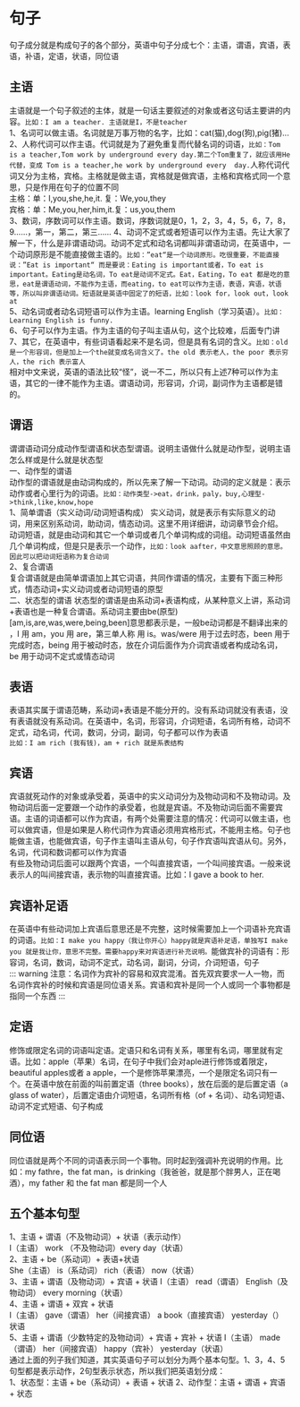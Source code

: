 # 句子
句子成分就是构成句子的各个部分，英语中句子分成七个：主语，谓语，宾语，表语，补语，定语，状语，同位语

## 主语
主语就是一个句子叙述的主体，就是一句话主要叙述的对象或者这句话主要讲的内容。`比如：I am a teacher. 主语就是I，不是teacher`  
1、名词可以做主语。名词就是万事万物的名字，比如：cat(猫),dog(狗),pig(猪)...  
2、人称代词可以作主语。代词就是为了避免重复而代替名词的词语，`比如：Tom is a teacher,Tom work by underground every day.第二个Tom重复了，就应该用He代替，变成 Tom is a teacher,he work by underground every  day.`人称代词代词又分为主格，宾格。主格就是做主语，宾格就是做宾语，主格和宾格式同一个意思，只是作用在句子的位置不同  
主格：单：I,you,she,he,it. 复：We,you,they  
宾格：单：Me,you,her,him,it.复：us,you,them  
3、数词，序数词可以作主语。数词，序数词就是0，1，2，3，4，5，6，7，8，9……，第一，第二，第三……
4、动词不定式或者短语可以作为主语。先让大家了解一下，什么是非谓语动词。动词不定式和动名词都叫非谓语动词，在英语中，一个动词原形是不能直接做主语的。`比如：”eat“是一个动词原形。吃很重要，不能直接说：”Eat is important“ 而是要说：Eating is important或者，To eat is important。Eating是动名词，To eat是动词不定式。Eat，Eating，To eat 都是吃的意思，eat是谓语动词，不能作为主语，而eating，to eat可以作为主语，表语，宾语，状语等，所以叫非谓语动词。短语就是英语中固定了的短语，比如：look for，look out，look at`  
5、动名词或者动名词短语可以作为主语。learning English（学习英语）。`比如：Learning English is funny.`  
6、句子可以作为主语。作为主语的句子叫主语从句，这个比较难，后面专门讲  
7、其它，在英语中，有些词语看起来不是名词，但是具有名词的含义。`比如：old 是一个形容词，但是加上一个the就变成名词含义了。the old 表示老人，the poor 表示穷人，the rich 表示富人`  
相对中文来说，英语的语法比较“怪”，说一不二，所以只有上述7种可以作为主语，其它的一律不能作为主语。谓语动词，形容词，介词，副词作为主语都是错的。

## 谓语
谓谓语动词分成动作型谓语和状态型谓语。说明主语做什么就是动作型，说明主语怎么样或是什么就是状态型  
一、动作型的谓语  
动作型的谓语就是由动词构成的，所以先来了解一下动词。动词的定义就是：表示动作或者心里行为的词语。`比如：动作类型->eat，drink，paly，buy,心理型->think,like,know,hope`  
1、简单谓语（实义动词/动词短语构成）
实义动词，就是表示有实际意义的动词，用来区别系动词，助动词，情态动词。这里不用详细讲，动词章节会介绍。
动词短语，就是由动词和其它一个单词或者几个单词构成的词组。动词短语虽然由几个单词构成，但是只是表示一个动作，`比如：look aafter，中文意思照顾的意思。因此可以把动词短语称为复合动词`  
2、复合谓语  
复合谓语就是由简单谓语加上其它词语，共同作谓语的情况，主要有下面三种形式，情态动词+实义动词或者动词短语的原型  
二、状态型的谓语
状态型的谓语是由系动词+表语构成，从某种意义上讲，系动词+表语也是一种复合谓语。系动词主要由be(原型)[am,is,are,was,were,being,been]意思都表示是，一般be动词都是不翻译出来的 ，I 用 am，you 用 are，第三单人称 用 is。was/were 用于过去时态，been 用于完成时态，being 用于被动时态，放在介词后面作为介词宾语或者构成动名词，be 用于动词不定式或情态动词  

## 表语
表语其实属于谓语范畴，系动词+表语是不能分开的。没有系动词就没有表语，没有表语就没有系动词。在英语中，名词，形容词，介词短语，名词所有格，动词不定式，动名词，代词，数词，分词，副词，句子都可以作为表语  
`比如：I am rich (我有钱)，am + rich 就是系表结构`

## 宾语
宾语就死动作的对象或承受着，英语中的实义动词分为及物动词和不及物动词。及物动词后面一定要跟一个动作的承受着，也就是宾语。不及物动词后面不需要宾语。主语的词语都可以作为宾语，有两个处需要注意的情况：代词可以做主语，也可以做宾语，但是如果是人称代词作为宾语必须用宾格形式，不能用主格。句子也能做主语，也能做宾语，句子作主语叫主语从句，句子作宾语叫宾语从句。另外，名词，代词和数词都可以作为宾语  
有些及物动词后面可以跟两个宾语，一个叫直接宾语，一个叫间接宾语。一般来说表示人的叫间接宾语，表示物的叫直接宾语。比如：I gave a book to her.

## 宾语补足语
在英语中有些动词加上宾语后意思还是不完整，这时候需要加上一个词语补充宾语的词语。`比如：I make you happy（我让你开心）happy就是宾语补足语，单独写I make you 就是我让你，意思不完整。需要happy来对宾语进行补充说明。`能做宾补的词语有：形容词，名词，数词，动词不定式，动名词，副词，分词，介词短语，句子  
::: warning
注意：名词作为宾补的容易和双宾混淆。首先双宾要求一人一物，而名词作宾补的时候和宾语是同位语关系。宾语和宾补是同一个人或同一个事物都是指同一个东西
::: 
## 定语
修饰或限定名词的词语叫定语。定语只和名词有关系，哪里有名词，哪里就有定语。比如：apple（苹果）名词，在句子中我们会对aple进行修饰或着限定，beautiful apples或者 a apple，一个是修饰苹果漂亮，一个是限定名词只有一个。在英语中放在前面的叫前置定语（three books），放在后面的是后置定语（a glass of water），后置定语由介词短语，名词所有格（of + 名词）、动名词短语、动词不定式短语、句子构成

## 同位语
同位语就是两个不同的词语表示同一个事物。同时起到强调补充说明的作用。比如：my fathre，the fat man，is drinking（我爸爸，就是那个胖男人，正在喝酒），my father 和 the fat man 都是同一个人  

## 五个基本句型
1、主语 + 谓语（不及物动词）+ 状语（表示动作）  
I（主语） work （不及物动词）every day（状语）  
2、主语 + be（系动词）+ 表语+状语  
She（主语） is（系动词） rich（表语） now（状语）  
3、主语 + 谓语（及物动词）+ 宾语 + 状语
I（主语） read（谓语） English（及物动词） every morning（状语）  
4、主语 + 谓语 + 双宾 + 状语  
I（主语） gave（谓语） her（间接宾语） a book（直接宾语） yesterday（）状语  
5、主语 + 谓语（少数特定的及物动词）+ 宾语 + 宾补 + 状语
I（主语） made（谓语） her（间接宾语） happy（宾补） yesterday（状语）  
通过上面的列子我们知道，其实英语句子可以划分为两个基本句型。1、3，4、5句型都是表示动作，2句型表示状态，所以我们把英语划分成：  
1、状态型：主语 + be（系动词）+ 表语 + 状语
2、动作型：主语 + 谓语 + 宾语 + 状态
